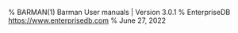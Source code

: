 % BARMAN(1) Barman User manuals | Version 3.0.1
% EnterpriseDB <https://www.enterprisedb.com>
% June 27, 2022
